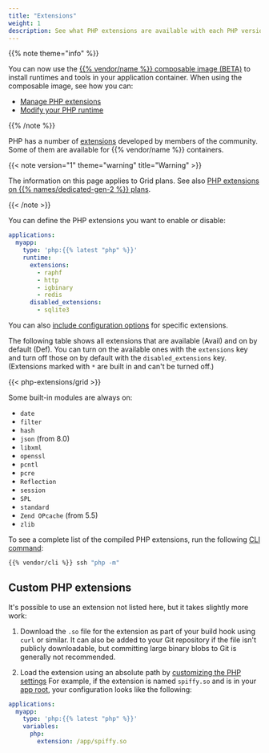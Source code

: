 ```yaml
---
title: "Extensions"
weight: 1
description: See what PHP extensions are available with each PHP version on {{% vendor/name %}}.
---
```


{{% note theme="info" %}}

You can now use the [{{% vendor/name %}} composable image (BETA)](/create-apps/app-reference/composable-image.md) to install runtimes and tools in your application container.
When using the composable image, see how you can:
- [Manage PHP extensions](/create-apps/app-reference/composable-image.md#php-extensions-and-python-packages)
- [Modify your PHP runtime](/languages/php/_index.md#modify-your-php-runtime-when-using-the-composable-image)

{{% /note %}}

PHP has a number of [extensions](https://pecl.php.net/) developed by members of the community.
Some of them are available for {{% vendor/name %}} containers.

{{< note version="1" theme="warning" title="Warning" >}}

The information on this page applies to Grid plans.
See also [PHP extensions on {{% names/dedicated-gen-2 %}} plans](../../dedicated-gen-2/overview/grid.md#extensions).

{{< /note >}}

You can define the PHP extensions you want to enable or disable:

```yaml {configFile="app"}
applications:
  myapp:
    type: 'php:{{% latest "php" %}}'
    runtime:
      extensions:
        - raphf
        - http
        - igbinary
        - redis
      disabled_extensions:
        - sqlite3
```
You can also [include configuration options](/create-apps/app-reference/single-runtime-image.md#extensions) for specific extensions.

The following table shows all extensions that are available (Avail) and on by default (Def).
You can turn on the available ones with the `extensions` key
and turn off those on by default with the `disabled_extensions` key.
(Extensions marked with `*` are built in and can't be turned off.)

{{< php-extensions/grid >}}

Some built-in modules are always on:

- `date`
- `filter`
- `hash`
- `json` (from 8.0)
- `libxml`
- `openssl`
- `pcntl`
- `pcre`
- `Reflection`
- `session`
- `SPL`
- `standard`
- `Zend OPcache` (from 5.5)
- `zlib`

To see a complete list of the compiled PHP extensions, run the following [CLI command](../../administration/cli/_index.md):

```bash
{{% vendor/cli %}} ssh "php -m"
```

## Custom PHP extensions

It's possible to use an extension not listed here,
but it takes slightly more work:

1. Download the `.so` file for the extension as part of your build hook using `curl` or similar.
   It can also be added to your Git repository if the file isn't publicly downloadable,
   but committing large binary blobs to Git is generally not recommended.

2. Load the extension using an absolute path by [customizing the PHP settings](/languages/php/_index.md#customize-php-settings)
   For example, if the extension is named `spiffy.so` and is in your [app root](/create-apps/app-reference/single-runtime-image.md#root-directory),
   your configuration looks like the following:

```yaml {configFile="app"}
applications:
  myapp:
    type: 'php:{{% latest "php" %}}'
    variables:
      php:
        extension: /app/spiffy.so
```
